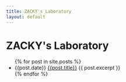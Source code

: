 ```yaml
---
title: ZACKY's Laboratory
layout: default
---
```

# ZACKY's Laboratory

<!--[ビジョンとミッション]({{ site.url }}/vision-mission.html)-->

<ul>
	{% for post in site.posts %}
		<li>
			{{post.date}}
			<a href="{{ post.url }}"> {{post.title}}</a>
			{{ post.excerpt }}
		</li>
	{% endfor %}
</ul>

